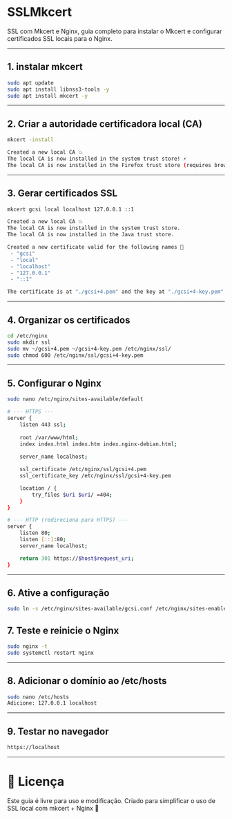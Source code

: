 # SSLMkcert
SSL com Mkcert e Nginx, guia completo para instalar o Mkcert e configurar certificados SSL locais para o Nginx.

---
## 1. instalar mkcert
```bash
sudo apt update
sudo apt install libnss3-tools -y
sudo apt install mkcert -y
```
---
## 2. Criar a autoridade certificadora local (CA)
```bash
mkcert -install

Created a new local CA 💥
The local CA is now installed in the system trust store! ⚡️
The local CA is now installed in the Firefox trust store (requires browser restart)! 🦊
```
---
## 3. Gerar certificados SSL
```bash
mkcert gcsi local localhost 127.0.0.1 ::1

Created a new local CA 💥
The local CA is now installed in the system trust store.
The local CA is now installed in the Java trust store.

Created a new certificate valid for the following names 📜
 - "gcsi"
 - "local"
 - "localhost"
 - "127.0.0.1"
 - "::1"

The certificate is at "./gcsi+4.pem" and the key at "./gcsi+4-key.pem" ✅
```
---
## 4. Organizar os certificados
```bash
cd /etc/nginx
sudo mkdir ssl
sudo mv ~/gcsi+4.pem ~/gcsi+4-key.pem /etc/nginx/ssl/
sudo chmod 600 /etc/nginx/ssl/gcsi+4-key.pem
```
---
## 5. Configurar o Nginx
```bash
sudo nano /etc/nginx/sites-available/default

# --- HTTPS ---
server {
    listen 443 ssl;
    
    root /var/www/html;
    index index.html index.htm index.nginx-debian.html;
    
    server_name localhost;

    ssl_certificate /etc/nginx/ssl/gcsi+4.pem
    ssl_certificate_key /etc/nginx/ssl/gcsi+4-key.pem

    location / {
        try_files $uri $uri/ =404;
    }
}

# --- HTTP (redireciona para HTTPS) ---
server {
    listen 80;
    listen [::]:80;
    server_name localhost;

    return 301 https://$host$request_uri;
}
```
---
## 6. Ative a configuração
```bash
sudo ln -s /etc/nginx/sites-available/gcsi.conf /etc/nginx/sites-enabled/
```

## 7. Teste e reinicie o Nginx
```bash
sudo nginx -t
sudo systemctl restart nginx
```
---
## 8. Adicionar o domínio ao /etc/hosts
```bash
sudo nano /etc/hosts
Adicione: 127.0.0.1 localhost
```
---
## 9. Testar no navegador
```bash
https://localhost
```
---
# 📜 Licença
Este guia é livre para uso e modificação.
Criado para simplificar o uso de SSL local com mkcert + Nginx 💚